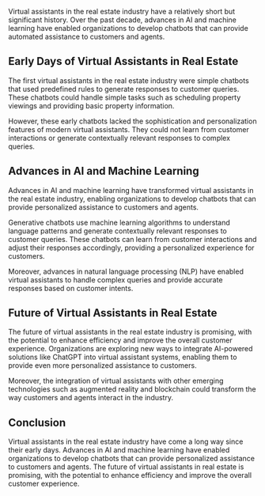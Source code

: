 

Virtual assistants in the real estate industry have a relatively short but significant history. Over the past decade, advances in AI and machine learning have enabled organizations to develop chatbots that can provide automated assistance to customers and agents.

Early Days of Virtual Assistants in Real Estate
-----------------------------------------------

The first virtual assistants in the real estate industry were simple chatbots that used predefined rules to generate responses to customer queries. These chatbots could handle simple tasks such as scheduling property viewings and providing basic property information.

However, these early chatbots lacked the sophistication and personalization features of modern virtual assistants. They could not learn from customer interactions or generate contextually relevant responses to complex queries.

Advances in AI and Machine Learning
-----------------------------------

Advances in AI and machine learning have transformed virtual assistants in the real estate industry, enabling organizations to develop chatbots that can provide personalized assistance to customers and agents.

Generative chatbots use machine learning algorithms to understand language patterns and generate contextually relevant responses to customer queries. These chatbots can learn from customer interactions and adjust their responses accordingly, providing a personalized experience for customers.

Moreover, advances in natural language processing (NLP) have enabled virtual assistants to handle complex queries and provide accurate responses based on customer intents.

Future of Virtual Assistants in Real Estate
-------------------------------------------

The future of virtual assistants in the real estate industry is promising, with the potential to enhance efficiency and improve the overall customer experience. Organizations are exploring new ways to integrate AI-powered solutions like ChatGPT into virtual assistant systems, enabling them to provide even more personalized assistance to customers.

Moreover, the integration of virtual assistants with other emerging technologies such as augmented reality and blockchain could transform the way customers and agents interact in the industry.

Conclusion
----------

Virtual assistants in the real estate industry have come a long way since their early days. Advances in AI and machine learning have enabled organizations to develop chatbots that can provide personalized assistance to customers and agents. The future of virtual assistants in real estate is promising, with the potential to enhance efficiency and improve the overall customer experience.
